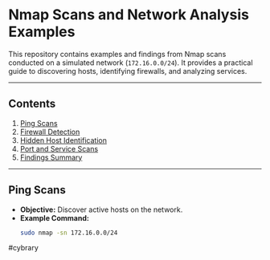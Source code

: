 # Nmap Scans and Network Analysis Examples

This repository contains examples and findings from Nmap scans conducted on a simulated network (`172.16.0.0/24`). It provides a practical guide to discovering hosts, identifying firewalls, and analyzing services.

---

## **Contents**
1. [Ping Scans](#ping-scans)
2. [Firewall Detection](#firewall-detection)
3. [Hidden Host Identification](#hidden-host-identification)
4. [Port and Service Scans](#port-and-service-scans)
5. [Findings Summary](#findings-summary)

---

## **Ping Scans**
- **Objective:** Discover active hosts on the network.
- **Example Command:**
  ```bash
  sudo nmap -sn 172.16.0.0/24

#cybrary
